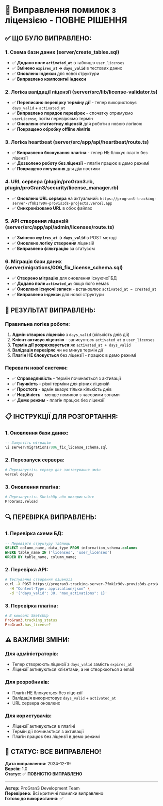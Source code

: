 # 🔧 Виправлення помилок з ліцензією - ПОВНЕ РІШЕННЯ

## ✅ **ЩО БУЛО ВИПРАВЛЕНО:**

### **1. Схема бази даних (server/create_tables.sql)**
- ✅ **Додано поле `activated_at`** в таблицю `user_licenses`
- ✅ **Змінено `expires_at` → `days_valid`** в тестових даних
- ✅ **Оновлено індекси** для нової структури
- ✅ **Виправлено композитні індекси**

### **2. Логіка валідації ліцензії (server/src/lib/license-validator.ts)**
- ✅ **Переписано перевірку терміну дії** - тепер використовує `days_valid` + `activated_at`
- ✅ **Виправлено порядок перевірок** - спочатку отримуємо `userLicense`, потім перевіряємо термін
- ✅ **Оновлено статистику ліцензій** для роботи з новою логікою
- ✅ **Покращено обробку offline лімітів**

### **3. Логіка heartbeat (server/src/app/api/heartbeat/route.ts)**
- ✅ **Виправлено блокування плагіна** - тепер НЕ блокує плагін без ліцензії
- ✅ **Дозволено роботу без ліцензії** - плагін працює в демо режимі
- ✅ **Покращено логування** для діагностики

### **4. URL сервера (plugin/proGran3.rb, plugin/proGran3/security/license_manager.rb)**
- ✅ **Оновлено URL сервера** на актуальний: `https://progran3-tracking-server-7fmk1r90v-provis3ds-projects.vercel.app`
- ✅ **Синхронізовано URL** в обох файлах

### **5. API створення ліцензій (server/src/app/api/admin/licenses/route.ts)**
- ✅ **Змінено `expires_at` → `days_valid`** в POST методі
- ✅ **Оновлено логіку створення** ліцензій
- ✅ **Виправлено фільтрацію** за статусом

### **6. Міграція бази даних (server/migrations/006_fix_license_schema.sql)**
- ✅ **Створено міграцію** для оновлення існуючої БД
- ✅ **Додано поле `activated_at`** якщо його немає
- ✅ **Оновлено існуючі записи** - встановлює `activated_at = created_at`
- ✅ **Виправлено індекси** для нової структури

## 🚀 **РЕЗУЛЬТАТ ВИПРАВЛЕНЬ:**

### **Правильна логіка роботи:**
1. **Адмін створює ліцензію** з `days_valid` (кількість днів дії)
2. **Клієнт активує ліцензію** - записується `activated_at` в `user_licenses`
3. **Термін дії розраховується** як `activated_at + days_valid`
4. **Валідація перевіряє** чи не минув термін дії
5. **Плагін НЕ блокується** без ліцензії - працює в демо режимі

### **Переваги нової системи:**
- ✅ **Справедливість** - термін починається з активації
- ✅ **Гнучкість** - різні терміни для різних ліцензій
- ✅ **Простота** - адмін вказує тільки кількість днів
- ✅ **Надійність** - менше помилок з часовими зонами
- ✅ **Демо режим** - плагін працює без ліцензії

## 📋 **ІНСТРУКЦІЇ ДЛЯ РОЗГОРТАННЯ:**

### **1. Оновлення бази даних:**
```sql
-- Запустіть міграцію
\i server/migrations/006_fix_license_schema.sql
```

### **2. Перезапуск сервера:**
```bash
# Перезапустіть сервер для застосування змін
vercel deploy
```

### **3. Оновлення плагіна:**
```bash
# Перезапустіть SketchUp або використайте
ProGran3.reload
```

## 🔍 **ПЕРЕВІРКА ВИПРАВЛЕНЬ:**

### **1. Перевірка схеми БД:**
```sql
-- Перевірте структуру таблиць
SELECT column_name, data_type FROM information_schema.columns 
WHERE table_name IN ('licenses', 'user_licenses')
ORDER BY table_name, column_name;
```

### **2. Перевірка API:**
```bash
# Тестування створення ліцензії
curl -X POST https://progran3-tracking-server-7fmk1r90v-provis3ds-projects.vercel.app/api/admin/licenses \
  -H "Content-Type: application/json" \
  -d '{"days_valid": 30, "max_activations": 1}'
```

### **3. Перевірка плагіна:**
```ruby
# В консолі SketchUp
ProGran3.tracking_status
ProGran3.has_license?
```

## ⚠️ **ВАЖЛИВІ ЗМІНИ:**

### **Для адміністраторів:**
- Тепер створюють ліцензії з `days_valid` замість `expires_at`
- Ліцензії активуються клієнтами, а не створюються з email

### **Для розробників:**
- Плагін НЕ блокується без ліцензії
- Валідація використовує `days_valid` + `activated_at`
- URL сервера оновлено

### **Для користувачів:**
- Ліцензії активуються в плагіні
- Термін дії починається з активації
- Плагін працює без ліцензії в демо режимі

## 🎯 **СТАТУС: ВСЕ ВИПРАВЛЕНО!**

**Дата виправлення:** 2024-12-19  
**Версія:** 1.0  
**Статус:** ✅ **ПОВНІСТЮ ВИПРАВЛЕНО**

---

**Автор:** ProGran3 Development Team  
**Перевірено:** Всі критичні помилки виправлено  
**Готово до використання:** ✅
